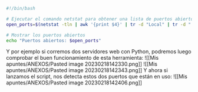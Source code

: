 ```bash
#!/bin/bash

# Ejecutar el comando netstat para obtener una lista de puertos abiertos
open_ports=$(netstat -tln | awk '{print $4}' | tr -d "Local" | tr -d "(ny" | sed 's/:/ /g' | awk '{print $2}')

# Mostrar los puertos abiertos
echo "Puertos abiertos: $open_ports"
```
Y por ejemplo si corremos dos servidores web con Python, podremos luego comprobar el buen funcionamiento de esta herramienta:
![[Mis apuntes/ANEXOS/Pasted image 20230218142330.png]]
![[Mis apuntes/ANEXOS/Pasted image 20230218142343.png]]
Y ahora si lanzamos el script, nos detecta estos dos puertos que están en uso:
![[Mis apuntes/ANEXOS/Pasted image 20230218142406.png]]
